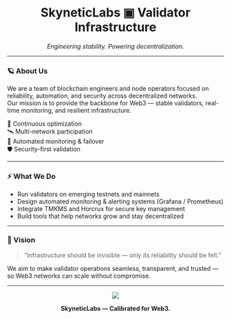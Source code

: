 <h1 align="center">SkyneticLabs ▣ Validator Infrastructure</h1>

<p align="center">
  <i>Engineering stability. Powering decentralization.</i>
</p>

---

### 🪐 About Us
We are a team of blockchain engineers and node operators focused on reliability, automation, and security across decentralized networks.  
Our mission is to provide the backbone for Web3 — stable validators, real-time monitoring, and resilient infrastructure.

🧠 Continuous optimization  
🛰️ Multi-network participation  
🧩 Automated monitoring & failover  
🛡️ Security-first validation  

---

### ⚡ What We Do
- Run validators on emerging testnets and mainnets  
- Design automated monitoring & alerting systems (Grafana / Prometheus)  
- Integrate TMKMS and Horcrux for secure key management  
- Build tools that help networks grow and stay decentralized  

---

### 🔭 Vision
> “Infrastructure should be invisible — only its reliability should be felt.”

We aim to make validator operations seamless, transparent, and trusted —  
so Web3 networks can scale without compromise.

---

<p align="center">
  <img src="https://readme-typing-svg.herokuapp.com?font=Fira+Code&weight=500&size=24&duration=3000&pause=1000&color=FF9900&center=true&vCenter=true&width=600&lines=Reliable+Nodes.;Secure+Infrastructure.;Decentralized+Future.">
</p>

<p align="center">
  <b>SkyneticLabs — Calibrated for Web3.</b>
</p>

